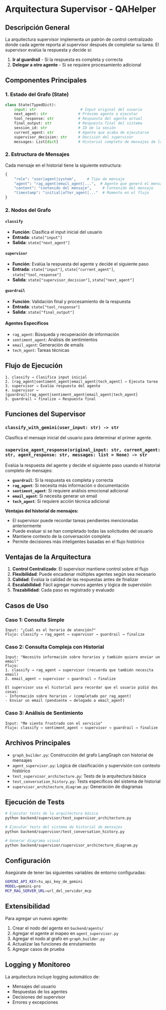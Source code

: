 # Arquitectura Supervisor - QAHelper

## Descripción General

La arquitectura supervisor implementa un patrón de control centralizado donde cada agente reporta al supervisor después de completar su tarea. El supervisor evalúa la respuesta y decide si:

1. **Ir al guardrail** - Si la respuesta es completa y correcta
2. **Delegar a otro agente** - Si se requiere procesamiento adicional

## Componentes Principales

### 1. Estado del Grafo (State)

```python
class State(TypedDict):
    input: str                    # Input original del usuario
    next_agent: str              # Próximo agente a ejecutar
    tool_response: str           # Respuesta del agente actual
    final_output: str            # Respuesta final del sistema
    session_id: str              # ID de la sesión
    current_agent: str           # Agente que acaba de ejecutarse
    supervisor_decision: str     # Decisión del supervisor
    messages: List[dict]         # Historial completo de mensajes de la conversación
```

### 2. Estructura de Mensajes

Cada mensaje en el historial tiene la siguiente estructura:

```python
{
    "role": "user|agent|system",     # Tipo de mensaje
    "agent": "rag_agent|email_agent|...",  # Agente que generó el mensaje (solo para agentes)
    "content": "contenido del mensaje",     # Contenido del mensaje
    "timestamp": "initial|after_agent|..."  # Momento en el flujo
}
```

### 2. Nodos del Grafo

#### `classify`
- **Función**: Clasifica el input inicial del usuario
- **Entrada**: `state["input"]`
- **Salida**: `state["next_agent"]`

#### `supervisor`
- **Función**: Evalúa la respuesta del agente y decide el siguiente paso
- **Entrada**: `state["input"]`, `state["current_agent"]`, `state["tool_response"]`
- **Salida**: `state["supervisor_decision"]`, `state["next_agent"]`

#### `guardrail`
- **Función**: Validación final y procesamiento de la respuesta
- **Entrada**: `state["tool_response"]`
- **Salida**: `state["final_output"]`

#### Agentes Específicos
- `rag_agent`: Búsqueda y recuperación de información
- `sentiment_agent`: Análisis de sentimientos
- `email_agent`: Generación de emails
- `tech_agent`: Tareas técnicas

## Flujo de Ejecución

```
1. classify → Clasifica input inicial
2. [rag_agent|sentiment_agent|email_agent|tech_agent] → Ejecuta tarea
3. supervisor → Evalúa respuesta del agente
4. supervisor → [guardrail|rag_agent|sentiment_agent|email_agent|tech_agent]
5. guardrail → finalize → Respuesta final
```

## Funciones del Supervisor

### `classify_with_gemini(user_input: str) -> str`
Clasifica el mensaje inicial del usuario para determinar el primer agente.

### `supervise_agent_response(original_input: str, current_agent: str, agent_response: str, messages: list = None) -> str`
Evalúa la respuesta del agente y decide el siguiente paso usando el historial completo de mensajes:

- **`guardrail`**: Si la respuesta es completa y correcta
- **`rag_agent`**: Si necesita más información o documentación
- **`sentiment_agent`**: Si requiere análisis emocional adicional
- **`email_agent`**: Si necesita generar un email
- **`tech_agent`**: Si requiere acción técnica adicional

**Ventajas del historial de mensajes:**
- El supervisor puede recordar tareas pendientes mencionadas anteriormente
- Puede evaluar si se han completado todas las solicitudes del usuario
- Mantiene contexto de la conversación completa
- Permite decisiones más inteligentes basadas en el flujo histórico

## Ventajas de la Arquitectura

1. **Control Centralizado**: El supervisor mantiene control sobre el flujo
2. **Flexibilidad**: Puede encadenar múltiples agentes según sea necesario
3. **Calidad**: Evalúa la calidad de las respuestas antes de finalizar
4. **Escalabilidad**: Fácil agregar nuevos agentes y lógica de supervisión
5. **Trazabilidad**: Cada paso es registrado y evaluado

## Casos de Uso

### Caso 1: Consulta Simple
```
Input: "¿Cuál es el horario de atención?"
Flujo: classify → rag_agent → supervisor → guardrail → finalize
```

### Caso 2: Consulta Compleja con Historial
```
Input: "Necesito información sobre horarios y también quiero enviar un email"
Flujo: 
1. classify → rag_agent → supervisor (recuerda que también necesita email)
2. email_agent → supervisor → guardrail → finalize

El supervisor usa el historial para recordar que el usuario pidió dos cosas:
- Información sobre horarios ✓ (completado por rag_agent)
- Enviar un email (pendiente → delegado a email_agent)
```

### Caso 3: Análisis de Sentimiento
```
Input: "Me siento frustrado con el servicio"
Flujo: classify → sentiment_agent → supervisor → guardrail → finalize
```

## Archivos Principales

- `graph_builder.py`: Construcción del grafo LangGraph con historial de mensajes
- `agent_supervisor.py`: Lógica de clasificación y supervisión con contexto histórico
- `test_supervisor_architecture.py`: Tests de la arquitectura básica
- `test_conversation_history.py`: Tests específicos del sistema de historial
- `supervisor_architecture_diagram.py`: Generación de diagramas

## Ejecución de Tests

```bash
# Ejecutar tests de la arquitectura básica
python backend/supervisor/test_supervisor_architecture.py

# Ejecutar tests del sistema de historial de mensajes
python backend/supervisor/test_conversation_history.py

# Generar diagrama visual
python backend/supervisor/supervisor_architecture_diagram.py
```

## Configuración

Asegúrate de tener las siguientes variables de entorno configuradas:

```bash
GEMINI_API_KEY=tu_api_key_de_gemini
MODEL=gemini-pro
MCP_RAG_SERVER_URL=url_del_servidor_mcp
```

## Extensibilidad

Para agregar un nuevo agente:

1. Crear el nodo del agente en `backend/agents/`
2. Agregar el agente al mapeo en `agent_supervisor.py`
3. Agregar el nodo al grafo en `graph_builder.py`
4. Actualizar las funciones de enrutamiento
5. Agregar casos de prueba

## Logging y Monitoreo

La arquitectura incluye logging automático de:
- Mensajes del usuario
- Respuestas de los agentes
- Decisiones del supervisor
- Errores y excepciones 